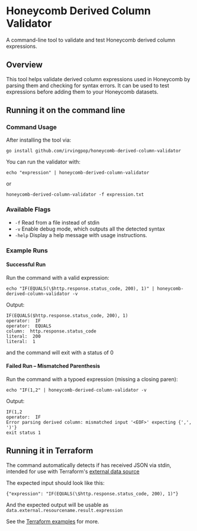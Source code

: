# Honeycomb Derived Column Validator

A command-line tool to validate and test Honeycomb derived column expressions.

## Overview

This tool helps validate derived column expressions used in Honeycomb by parsing them and checking for syntax errors. It can be used to test expressions before adding them to your Honeycomb datasets.

## Running it on the command line

### Command Usage

After installing the tool via:

    go install github.com/irvingpop/honeycomb-derived-column-validator

You can run the validator with:

    echo "expression" | honeycomb-derived-column-validator

  or

    honeycomb-derived-column-validator -f expression.txt

### Available Flags

- `-f`        Read from a file instead of stdin
- `-v`        Enable debug mode, which outputs all the detected syntax
- `-help`     Display a help message with usage instructions.

### Example Runs

#### Successful Run

Run the command with a valid expression:

    echo "IF(EQUALS(\$http.response.status_code, 200), 1)" | honeycomb-derived-column-validator -v

Output:

    IF(EQUALS($http.response.status_code, 200), 1)
    operator:  IF
    operator:  EQUALS
    column:  http.response.status_code
    literal:  200
    literal:  1

and the command will exit with a status of 0

#### Failed Run – Mismatched Parenthesis

Run the command with a typoed expression (missing a closing paren):

    echo "IF(1,2" | honeycomb-derived-column-validator -v

Output:

    IF(1,2
    operator:  IF
    Error parsing derived column: mismatched input '<EOF>' expecting {',', ')'}
    exit status 1


## Running it in Terraform

The command automatically detects if has received JSON via stdin, intended for use with Terraform's [external data source](https://registry.terraform.io/providers/hashicorp/external/latest/docs/data-sources/external)

The expected input should look like this:

    {"expression": "IF(EQUALS(\$http.response.status_code, 200), 1)"}

And the expected output will be usable as `data.external.resourcename.result.expression`

See the [Terraform examples](examples/terraform/external_data) for more.
